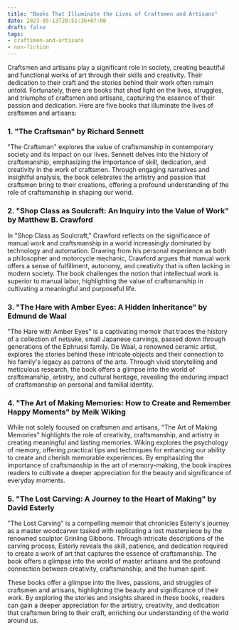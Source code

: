```yaml
---
title: "Books That Illuminate the Lives of Craftsmen and Artisans"
date: 2023-05-13T20:51:36+07:00
draft: false
tags: 
- craftsmen-and-artisans
- non-fiction
---
```


Craftsmen and artisans play a significant role in society, creating beautiful and functional works of art through their skills and creativity. Their dedication to their craft and the stories behind their work often remain untold. Fortunately, there are books that shed light on the lives, struggles, and triumphs of craftsmen and artisans, capturing the essence of their passion and dedication. Here are five books that illuminate the lives of craftsmen and artisans:

### 1. "The Craftsman" by Richard Sennett

"The Craftsman" explores the value of craftsmanship in contemporary society and its impact on our lives. Sennett delves into the history of craftsmanship, emphasizing the importance of skill, dedication, and creativity in the work of craftsmen. Through engaging narratives and insightful analysis, the book celebrates the artistry and passion that craftsmen bring to their creations, offering a profound understanding of the role of craftsmanship in shaping our world.

### 2. "Shop Class as Soulcraft: An Inquiry into the Value of Work" by Matthew B. Crawford

In "Shop Class as Soulcraft," Crawford reflects on the significance of manual work and craftsmanship in a world increasingly dominated by technology and automation. Drawing from his personal experience as both a philosopher and motorcycle mechanic, Crawford argues that manual work offers a sense of fulfillment, autonomy, and creativity that is often lacking in modern society. The book challenges the notion that intellectual work is superior to manual labor, highlighting the value of craftsmanship in cultivating a meaningful and purposeful life.

### 3. "The Hare with Amber Eyes: A Hidden Inheritance" by Edmund de Waal

"The Hare with Amber Eyes" is a captivating memoir that traces the history of a collection of netsuke, small Japanese carvings, passed down through generations of the Ephrussi family. De Waal, a renowned ceramic artist, explores the stories behind these intricate objects and their connection to his family's legacy as patrons of the arts. Through vivid storytelling and meticulous research, the book offers a glimpse into the world of craftsmanship, artistry, and cultural heritage, revealing the enduring impact of craftsmanship on personal and familial identity.

### 4. "The Art of Making Memories: How to Create and Remember Happy Moments" by Meik Wiking

While not solely focused on craftsmen and artisans, "The Art of Making Memories" highlights the role of creativity, craftsmanship, and artistry in creating meaningful and lasting memories. Wiking explores the psychology of memory, offering practical tips and techniques for enhancing our ability to create and cherish memorable experiences. By emphasizing the importance of craftsmanship in the art of memory-making, the book inspires readers to cultivate a deeper appreciation for the beauty and significance of everyday moments.

### 5. "The Lost Carving: A Journey to the Heart of Making" by David Esterly

"The Lost Carving" is a compelling memoir that chronicles Esterly's journey as a master woodcarver tasked with replicating a lost masterpiece by the renowned sculptor Grinling Gibbons. Through intricate descriptions of the carving process, Esterly reveals the skill, patience, and dedication required to create a work of art that captures the essence of craftsmanship. The book offers a glimpse into the world of master artisans and the profound connection between creativity, craftsmanship, and the human spirit.

These books offer a glimpse into the lives, passions, and struggles of craftsmen and artisans, highlighting the beauty and significance of their work. By exploring the stories and insights shared in these books, readers can gain a deeper appreciation for the artistry, creativity, and dedication that craftsmen bring to their craft, enriching our understanding of the world around us.